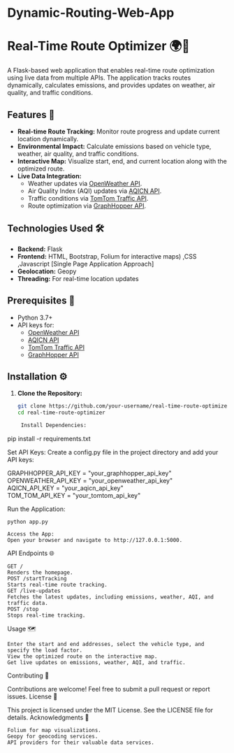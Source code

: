 # Dynamic-Routing-Web-App

# Real-Time Route Optimizer 🌍🚗  

A Flask-based web application that enables real-time route optimization using live data from multiple APIs. The application tracks routes dynamically, calculates emissions, and provides updates on weather, air quality, and traffic conditions.  

## Features 🚀  
- **Real-time Route Tracking:** Monitor route progress and update current location dynamically.  
- **Environmental Impact:** Calculate emissions based on vehicle type, weather, air quality, and traffic conditions.  
- **Interactive Map:** Visualize start, end, and current location along with the optimized route.  
- **Live Data Integration:**  
  - Weather updates via [OpenWeather API](https://openweathermap.org/api).  
  - Air Quality Index (AQI) updates via [AQICN API](https://aqicn.org/api/).  
  - Traffic conditions via [TomTom Traffic API](https://developer.tomtom.com/traffic-api).  
  - Route optimization via [GraphHopper API](https://www.graphhopper.com/).  

## Technologies Used 🛠  
- **Backend:** Flask  
- **Frontend:** HTML, Bootstrap, Folium for interactive maps) ,CSS ,Javascript [Single Page Application Approach] 
- **Geolocation:** Geopy  
- **Threading:** For real-time location updates  

## Prerequisites 🧰  
- Python 3.7+  
- API keys for:  
  - [OpenWeather API](https://openweathermap.org/api)  
  - [AQICN API](https://aqicn.org/api/)  
  - [TomTom Traffic API](https://developer.tomtom.com/traffic-api)  
  - [GraphHopper API](https://www.graphhopper.com/)  

## Installation ⚙️  

1. **Clone the Repository:**  
   ```bash  
   git clone https://github.com/your-username/real-time-route-optimizer.git  
   cd real-time-route-optimizer  

    Install Dependencies:

pip install -r requirements.txt  

Set API Keys:
Create a config.py file in the project directory and add your API keys:

GRAPHHOPPER_API_KEY = "your_graphhopper_api_key"  
OPENWEATHER_API_KEY = "your_openweather_api_key"  
AQICN_API_KEY = "your_aqicn_api_key"  
TOM_TOM_API_KEY = "your_tomtom_api_key"  

Run the Application:

    python app.py  

    Access the App:
    Open your browser and navigate to http://127.0.0.1:5000.

API Endpoints 🌐

    GET /
    Renders the homepage.
    POST /startTracking
    Starts real-time route tracking.
    GET /live-updates
    Fetches the latest updates, including emissions, weather, AQI, and traffic data.
    POST /stop
    Stops real-time tracking.

Usage 🗺️

    Enter the start and end addresses, select the vehicle type, and specify the load factor.
    View the optimized route on the interactive map.
    Get live updates on emissions, weather, AQI, and traffic.

Contributing 🤝

Contributions are welcome! Feel free to submit a pull request or report issues.
License 📜

This project is licensed under the MIT License. See the LICENSE file for details.
Acknowledgments 🙌

    Folium for map visualizations.
    Geopy for geocoding services.
    API providers for their valuable data services.

